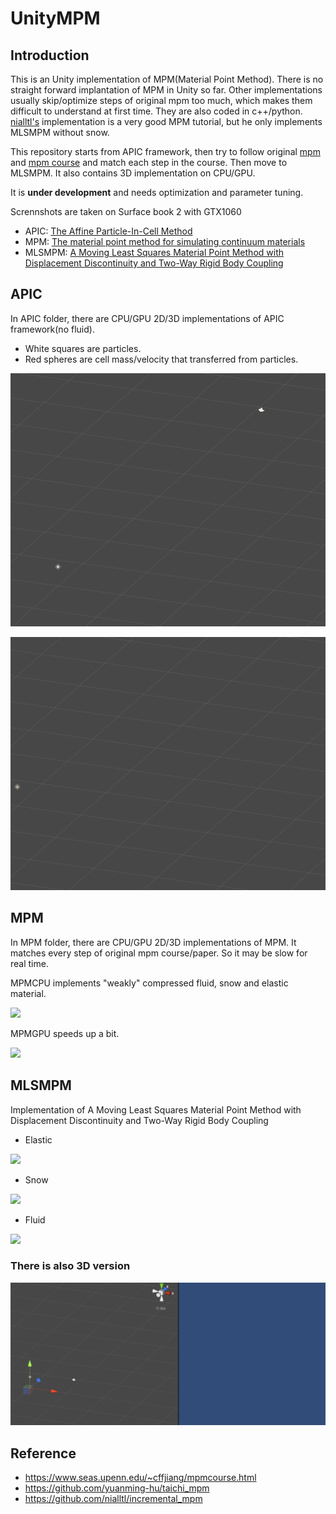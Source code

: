 # UnityMPM

## Introduction

This is an Unity implementation of MPM(Material Point Method). There is no straight forward implantation of MPM in Unity so far. Other implementations usually skip/optimize steps of original mpm too much, which makes them difficult to understand at first time. They are also coded in c++/python. [nialltl's](https://github.com/nialltl/incremental_mpm) implementation is a very good MPM tutorial, but he only implements MLSMPM without snow. 

This repository starts from APIC framework, then try to follow original [mpm](https://dl.acm.org/doi/10.1145/2461912.2461948) and [mpm course](https://www.seas.upenn.edu/~cffjiang/mpmcourse.html) and match each step in the course. Then move to MLSMPM. It also contains 3D implementation on CPU/GPU. 

It is **under development** and needs optimization and parameter tuning.

Scrennshots are taken on Surface book 2 with GTX1060

- APIC: [The Affine Particle-In-Cell Method](http://www.seas.upenn.edu/~cffjiang/research/apic/paper.pdf)
- MPM: [The material point method for simulating continuum materials](https://www.seas.upenn.edu/~cffjiang/mpmcourse.html) 
- MLSMPM: [A Moving Least Squares Material Point Method with Displacement Discontinuity and Two-Way Rigid Body Coupling](https://www.seas.upenn.edu/~cffjiang/research/mlsmpm/hu2018mlsmpm.pdf)

## APIC

In APIC folder, there are CPU/GPU 2D/3D implementations of APIC framework(no fluid). 

- White squares are particles.
- Red spheres are cell mass/velocity that transferred from particles. 

![](gif/apic2d.gif)

![](gif/apic3d.gif)

## MPM

In MPM folder, there are CPU/GPU 2D/3D implementations of MPM. It matches every step of original mpm course/paper. So it may be slow for real time.

MPMCPU implements "weakly" compressed fluid, snow and elastic material.

![](gif/mpm2d.gif)

MPMGPU speeds up a bit.

![](gif/mpmgpu.gif)

## MLSMPM

Implementation of A Moving Least Squares Material Point Method with Displacement Discontinuity and Two-Way Rigid Body Coupling

- Elastic

![](gif/mlsmpm_elastic.gif)

- Snow

![](gif/mlsmpm_snow.gif)

- Fluid

![](gif/mlsmpm_fluid.gif)

### There is also 3D version

![](gif/mlsmpm_elastic3d.gif)



## Reference

- https://www.seas.upenn.edu/~cffjiang/mpmcourse.html
- https://github.com/yuanming-hu/taichi_mpm
- https://github.com/nialltl/incremental_mpm